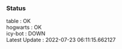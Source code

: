 ### Status


table : OK  
hogwarts : OK  
icy-bot : DOWN  
Latest Update : 2022-07-23 06:11:15.662127
